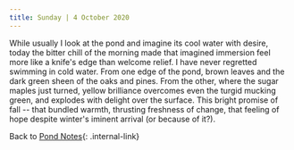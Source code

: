 ```yaml
---
title: Sunday | 4 October 2020
---
```


While usually I look at the pond and imagine its cool water with desire, today the bitter chill of the morning made that imagined immersion feel more like a knife's edge than welcome relief. I have never regretted swimming in cold water. From one edge of the pond, brown leaves and the dark green sheen of the oaks and pines. From the other, where the sugar maples just turned, yellow brilliance overcomes even the turgid mucking green, and explodes with delight over the surface. This bright promise of fall -- that bundled warmth, thrusting freshness of change, that feeling of hope despite winter's iminent arrival (or because of it?).

Back to [Pond Notes](/pondnotes/landingpage){: .internal-link}